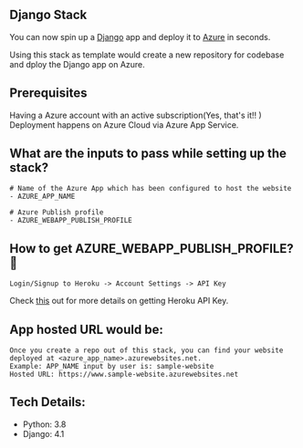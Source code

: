 ## Django Stack
You can now spin up a [Django](https://www.djangoproject.com/) app and deploy it to [Azure](https://azure.microsoft.com/en-in/) in seconds.

Using this stack as template would create a new repository for codebase and dploy the Django app on Azure.

## Prerequisites
Having a Azure account with an active subscription(Yes, that's it!! )
Deployment happens on Azure Cloud via Azure App Service.

## What are the inputs to pass while setting up the stack?
```
# Name of the Azure App which has been configured to host the website
- AZURE_APP_NAME

# Azure Publish profile
- AZURE_WEBAPP_PUBLISH_PROFILE
```

## How to get AZURE_WEBAPP_PUBLISH_PROFILE? 🔑
```
Login/Signup to Heroku -> Account Settings -> API Key
```
Check [this](https://help.heroku.com/PBGP6IDE/how-should-i-generate-an-api-key-that-allows-me-to-use-the-heroku-platform-api) out for more details on getting Heroku API Key.

## App hosted URL would be:
```
Once you create a repo out of this stack, you can find your website deployed at <azure_app_name>.azurewebsites.net.
Example: APP_NAME input by user is: sample-website
Hosted URL: https://www.sample-website.azurewebsites.net
```

## Tech Details:
- Python: 3.8
- Django: 4.1



